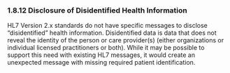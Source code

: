 ### 1.8.12 Disclosure of Disidentified Health Information

HL7 Version 2.x standards do not have specific messages to disclose “disidentified” health information. Disidentified data is data that does not reveal the identity of the person or care provider(s) (either organizations or individual licensed practitioners or both). While it may be possible to support this need with existing HL7 messages, it would create an unexpected message with missing required patient identification.
